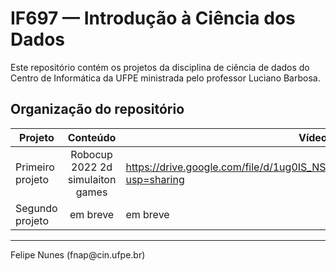 # IF697 — Introdução à Ciência dos Dados
Este repositório contém os projetos da disciplina de ciência de dados do Centro de Informática da UFPE ministrada pelo professor Luciano Barbosa.

## Organização do repositório
| Projeto                           | Conteúdo      | Vídeo          |
| --------------------------------- |:-------------:|--------------- |
| Primeiro projeto                  | Robocup 2022 2d simulaiton games   | https://drive.google.com/file/d/1ug0IS_NSM26ldzC7cz0rNoIVz19lvA3W/view?usp=sharing |
| Segundo projeto                   | em breve      | em breve                                                                           |

<hr>
Felipe Nunes (fnap@cin.ufpe.br)
